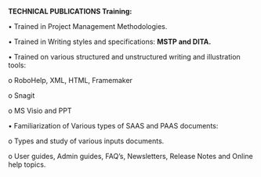 **TECHNICAL PUBLICATIONS Training:**

•	Trained in Project Management Methodologies. 

•	Trained in Writing styles and specifications: **MSTP and DITA.** 

•	Trained on various structured and unstructured writing and illustration tools: 

o	RoboHelp, XML, HTML, Framemaker 

o	Snagit

o MS Visio and PPT 

•	Familiarization of Various types of SAAS and PAAS documents: 

o	Types and study of various inputs documents.

o User guides, Admin guides, FAQ’s, Newsletters, Release Notes and Online help topics. 

